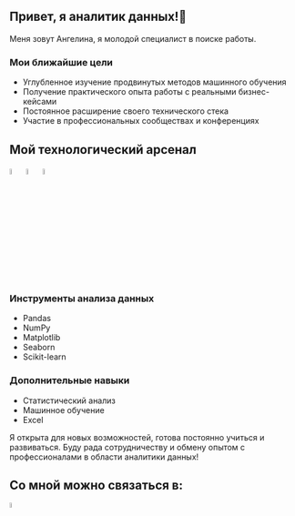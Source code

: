 ## Привет, я аналитик данных!👋

Меня зовут Ангелина, я молодой специалист в поиске работы.

### Мои ближайшие цели
- Углубленное изучение продвинутых методов машинного обучения
- Получение практического опыта работы с реальными бизнес-кейсами
- Постоянное расширение своего технического стека
- Участие в профессиональных сообществах и конференциях

## Мой технологический арсенал
<p>
  <img src="https://github.com/user-attachments/assets/9cfd7549-307e-47fd-8494-85c6d4756232" alt="python" width="5%">
  <img src="https://github.com/user-attachments/assets/16172f33-57e4-4908-b223-3a72872da8b6" alt="sql" width="5%">
  <img src="https://github.com/user-attachments/assets/62208ae4-09fa-4fcd-8e7f-9fc3f7a9b954" alt="Jupyter Notebook" width="5%">
</p>

### Инструменты анализа данных
- Pandas
- NumPy
- Matplotlib
- Seaborn
- Scikit-learn

### Дополнительные навыки
- Статистический анализ
- Машинное обучение
- Excel


Я открыта для новых возможностей, готова постоянно учиться и развиваться. Буду рада сотрудничеству и обмену опытом с профессионалами в области аналитики данных!

## Со мной можно связаться в:
<p><a href="https://t.me/Vincent_Van_Gogh"><img src="https://github.com/user-attachments/assets/9440026c-c517-44ca-a395-3719b992c2c5" alt="telegram" width="5%"></a></p>
